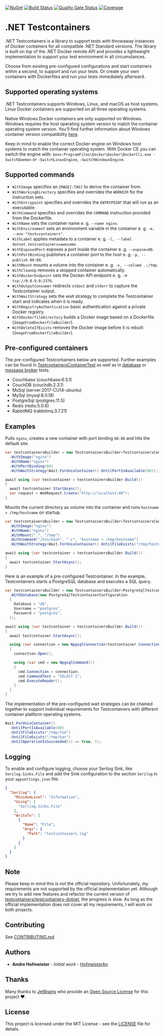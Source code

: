 [![NuGet](https://img.shields.io/nuget/v/DotNet.Testcontainers.svg)](https://www.nuget.org/packages/DotNet.Testcontainers)
[![Build Status](https://dev.azure.com/HofmeisterAn/GitHub-Testcontainers/_apis/build/status/Build?branchName=refs/heads/develop)](https://dev.azure.com/HofmeisterAn/GitHub-Testcontainers/_build/latest?definitionId=15&branchName=refs/heads/develop)
[![Quality Gate Status](https://sonarcloud.io/api/project_badges/measure?project=dotnet-testcontainers&metric=alert_status)](https://sonarcloud.io/dashboard?id=dotnet-testcontainers)
[![Coverage](https://sonarcloud.io/api/project_badges/measure?project=dotnet-testcontainers&metric=coverage)](https://sonarcloud.io/dashboard?id=dotnet-testcontainers)

# .NET Testcontainers

.NET Testcontainers is a library to support tests with throwaway instances of Docker containers for all compatible .NET Standard versions. The library is built on top of the .NET Docker remote API and provides a lightweight implementation to support your test environment in all circumstances.

Choose from existing pre-configured configurations and start containers within a second, to support and run your tests. Or create your own containers with Dockerfiles and run your tests immediately afterward.

## Supported operating systems

.NET Testcontainers supports Windows, Linux, and macOS as host systems. Linux Docker containers are supported on all three operating systems.

Native Windows Docker containers are only supported on Windows. Windows requires the host operating system version to match the container operating system version. You'll find further information about Windows container version compatibility [here](https://docs.microsoft.com/en-us/virtualization/windowscontainers/deploy-containers/version-compatibility).

Keep in mind to enable the correct Docker engine on Windows host systems to match the container operating system. With Docker CE you can switch the engine with: `$env:ProgramFiles\Docker\Docker\DockerCli.exe -SwitchDaemon` or `-SwitchLinuxEngine`, `-SwitchWindowsEngine`.

## Supported commands

- `WithImage` specifies an `IMAGE[:TAG]` to derive the container from.
- `WithWorkingDirectory` specifies and overrides the `WORKDIR` for the instruction sets.
- `WithEntrypoint` specifies and overrides the `ENTRYPOINT` that will run as an executable.
- `WithCommand` specifies and overrides the `COMMAND` instruction provided from the Dockerfile.
- `WithName` sets the container name e. g. `--name nginx`.
- `WithEnvironment` sets an environment variable in the container e. g. `-e, --env "test=containers"`.
- `WithLabel` applies metadata to a container e. g. `-l, --label dotnet.testcontainers=awesome`.
- `WithExposedPort` exposes a port inside the container e. g. `--expose=80`.
- `WithPortBinding` publishes a container port to the host e. g. `-p, --publish 80:80`.
- `WithMount` mounts a volume into the container e. g. `-v, --volume .:/tmp`.
- `WithCleanUp` removes a stopped container automatically.
- `WithDockerEndpoint` sets the Docker API endpoint e. g. `-H tcp://0.0.0.0:2376`.
- `WithOutputConsumer` redirects `stdout` and `stderr` to capture the Testcontainer output.
- `WithWaitStrategy` sets the wait strategy to complete the Testcontainer start and indicates when it is ready.
- `WithRegistryAuthentication` basic authentication against a private Docker registry.
- `WithDockerfileDirectory` builds a Docker image based on a Dockerfile (`ImageFromDockerfileBuilder`).
- `WithDeleteIfExists` removes the Docker image before it is rebuilt (`ImageFromDockerfileBuilder`).

## Pre-configured containers

The pre-configured Testcontainers below are supported. Further examples can be found in [TestcontainersContainerTest][1] as well as in [database][2] or [message broker][3] tests.

- Couchbase (couchbase:6.5.1)
- CouchDB (couchdb:2.3.1)
- MsSql (server:2017-CU14-ubuntu)
- MySql (mysql:8.0.18)
- PostgreSql (postgres:11.5)
- Redis (redis:5.0.6)
- RabbitMQ (rabbitmq:3.7.21)

## Examples

Pulls `nginx`, creates a new container with port binding `80:80` and hits the default site.

```csharp
var testcontainersBuilder = new TestcontainersBuilder<TestcontainersContainer>()
  .WithImage("nginx")
  .WithName("nginx")
  .WithPortBinding(80)
  .WithWaitStrategy(Wait.ForUnixContainer().UntilPortIsAvailable(80));

await using (var testcontainer = testcontainersBuilder.Build())
{
  await testcontainer.StartAsync();
  var request = WebRequest.Create("http://localhost:80");
}
```

Mounts the current directory as volume into the container and runs `hostname > /tmp/hostname` on startup.

```csharp
var testcontainersBuilder = new TestcontainersBuilder<TestcontainersContainer>()
  .WithImage("nginx")
  .WithName("nginx")
  .WithMount(".", "/tmp")
  .WithCommand("/bin/bash", "-c", "hostname > /tmp/hostname")
  .WithWaitStrategy(Wait.ForUnixContainer().UntilFileExists("/tmp/hostname"));

await using (var testcontainer = testcontainersBuilder.Build())
{
  await testcontainer.StartAsync();
}
```

Here is an example of a pre-configured Testcontainer. In the example, Testcontainers starts a PostgreSQL database and executes a SQL query.

```csharp
var testcontainersBuilder = new TestcontainersBuilder<PostgreSqlTestcontainer>()
  .WithDatabase(new PostgreSqlTestcontainerConfiguration
  {
    Database = "db",
    Username = "postgres",
    Password = "postgres",
  });

await using (var testcontainer = testcontainersBuilder.Build())
{
  await testcontainer.StartAsync();

  using (var connection = new NpgsqlConnection(testcontainer.ConnectionString))
  {
    connection.Open();

    using (var cmd = new NpgsqlCommand())
    {
      cmd.Connection = connection;
      cmd.CommandText = "SELECT 1";
      cmd.ExecuteReader();
    }
  }
}
```

The implementation of the pre-configured wait strategies can be chained together to support individual requirements for Testcontainers with different container platform operating systems.

```csharp
Wait.ForUnixContainer()
  .UntilPortIsAvailable(80)
  .UntilFileExists("/tmp/foo")
  .UntilFileExists("/tmp/bar")
  .UntilOperationIsSucceeded(() => true, 1);
```

## Logging

To enable and configure logging, choose your Serilog Sink, like `Serilog.Sinks.File` and add the Sink configuration to the section `Serilog` in your `appsettings.json` file:

```json
{
  "Serilog": {
    "MinimumLevel": "Information",
    "Using": [
      "Serilog.Sinks.File"
    ],
    "WriteTo": [
      {
        "Name": "File",
        "Args": {
          "Path": "testcontainers.log"
        }
      }
    ]
  }
}
```

## Note

Please keep in mind this is not the official repository. Unfortunately, my requirements are not supported by the official implementation yet. Although we try to add new features and refactor the current version of [testcontainers/testcontainers-dotnet](https://github.com/testcontainers/testcontainers-dotnet), the progress is slow. As long as the official implementation does not cover all my requirements, I will work on both projects.

## Contributing

See [CONTRIBUTING.md](CONTRIBUTING.md)

## Authors

* **Andre Hofmeister** - *Initial work* - [HofmeisterAn](https://github.com/HofmeisterAn/)

## Thanks

Many thanks to [JetBrains](https://www.jetbrains.com/?from=dotnet-testcontainers) who provide an [Open Source License](https://www.jetbrains.com/community/opensource/) for this project :heart:.

## License

This project is licensed under the MIT License - see the [LICENSE](LICENSE) file for details.

[1]: https://github.com/HofmeisterAn/dotnet-testcontainers/blob/develop/src/DotNet.Testcontainers.Tests/Unit/Linux/TestcontainersContainerTest.cs
[2]: https://github.com/HofmeisterAn/dotnet-testcontainers/blob/develop/src/DotNet.Testcontainers.Tests/Unit/Linux/Database
[3]: https://github.com/HofmeisterAn/dotnet-testcontainers/blob/develop/src/DotNet.Testcontainers.Tests/Unit/Linux/MessageBroker
